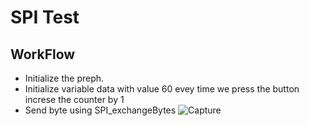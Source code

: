 # SPI Test  
  
## WorkFlow
 - Initialize the preph.
 - Initialize variable data with value 60 evey time we press the button increse the counter by 1
 - Send byte using SPI_exchangeBytes
 ![Capture](https://user-images.githubusercontent.com/76526170/210872015-71a481d7-b615-49fd-888f-b8a11dee2b08.PNG)

